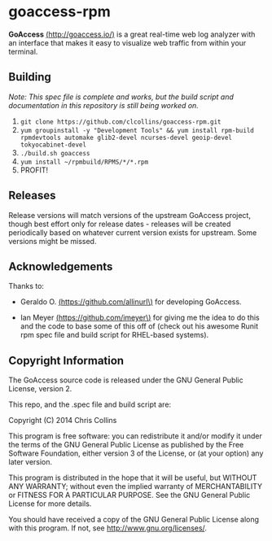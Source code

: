 goaccess-rpm
============

**GoAccess** [\(http://goaccess.io/)](http://goaccess.io/) is a great real-time web log analyzer with an interface that makes it easy to visualize web traffic from within your terminal.

## Building

*Note: This spec file is complete and works, but the build script and documentation in this repository is still being worked on.*

1. `git clone https://github.com/clcollins/goaccess-rpm.git`
2. `yum groupinstall -y "Development Tools" && yum install rpm-build rpmdevtools automake glib2-devel ncurses-devel geoip-devel tokyocabinet-devel`
3. `./build.sh goaccess`
4. `yum install ~/rpmbuild/RPMS/*/*.rpm`
5. PROFIT!

## Releases

Release versions will match versions of the upstream GoAccess project, though best effort only for release dates - releases will be created periodically based on whatever current version exists for upstream.  Some versions might be missed.

## Acknowledgements

Thanks to:

* Geraldo O. [\(https://github.com/allinurl\)](https://github.com/allinurl) for developing GoAccess.

* Ian Meyer [\(https://github.com/imeyer\)](https://github.com/imeyer) for giving me the idea to do this and the code to base some of this off of (check out his awesome Runit rpm spec file and build script for RHEL-based systems).

## Copyright Information

The GoAccess source code is released under the GNU General Public License, version 2.

This repo, and the .spec file and build script are:

Copyright (C) 2014 Chris Collins

This program is free software: you can redistribute it and/or modify it under the terms of the GNU General Public License as published by the Free Software Foundation, either version 3 of the License, or (at your option) any later version.

This program is distributed in the hope that it will be useful, but WITHOUT ANY WARRANTY; without even the implied warranty of MERCHANTABILITY or FITNESS FOR A PARTICULAR PURPOSE. See the GNU General Public License for more details.

You should have received a copy of the GNU General Public License along with this program. If not, see http://www.gnu.org/licenses/.

